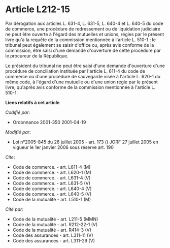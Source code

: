 # Article L212-15

Par dérogation aux articles L. 631-4, L. 631-5, L. 640-4 et L. 640-5 du code de commerce, une procédure de redressement ou de
liquidation judiciaire ne peut être ouverte à l'égard des mutuelles et unions, régies par le présent livre qu'à la requête de
la commission mentionnée à l'article L. 510-1 ; le tribunal peut également se saisir d'office ou, après avis conforme de la
commission, être saisi d'une demande d'ouverture de cette procédure par le procureur de la République.

Le président du tribunal ne peut être saisi d'une demande d'ouverture d'une procédure de conciliation instituée par l'article
L. 611-4 du code de commerce ou d'une procédure de sauvegarde visée à l'article L. 620-1 du même code, à l'égard d'une
mutuelle ou d'une union régie par le présent livre, qu'après avis conforme de la commission mentionnée à l'article L. 510-1.

**Liens relatifs à cet article**

_Codifié par_:

  - Ordonnance 2001-350 2001-04-19

_Modifié par_:

  - Loi n°2005-845 du 26 juillet 2005 - art. 173 () JORF 27 juillet 2005 en vigueur le 1er janvier 2006 sous réserve art. 190

_Cite_:

  - Code de commerce. - art. L611-4 (M)
  - Code de commerce. - art. L620-1 (M)
  - Code de commerce. - art. L631-4 (V)
  - Code de commerce. - art. L631-5 (V)
  - Code de commerce. - art. L640-4 (V)
  - Code de commerce. - art. L640-5 (V)
  - Code de la mutualité - art. L510-1 (M)

_Cité par_:

  - Code de la mutualité - art. L211-5 (MMN)
  - Code de la mutualité - art. R212-22-1 (V)
  - Code de la mutualité - art. R414-3 (V)
  - Code des assurances - art. L311-11 (V)
  - Code des assurances - art. L311-29 (V)
